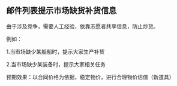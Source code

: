 邮件列表提示市场缺货补货信息
---
由于涉及竞争，需要人工经验，依靠志愿者共享信息，防止炒货。

例如：

1.当市场缺少某舰船时，提示大家生产补货

2.当市场缺少某装备时，提示大家相关任务

预期效果：以合同价格为依据，稳定物价，进行合理物价估值（新道具）